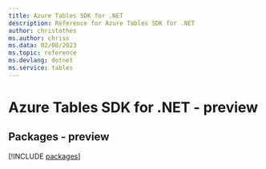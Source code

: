 ```yaml
---
title: Azure Tables SDK for .NET
description: Reference for Azure Tables SDK for .NET
author: christothes
ms.author: chriss
ms.data: 02/08/2023
ms.topic: reference
ms.devlang: dotnet
ms.service: tables
---
```

# Azure Tables SDK for .NET - preview
## Packages - preview
[!INCLUDE [packages](tables-index.md)]